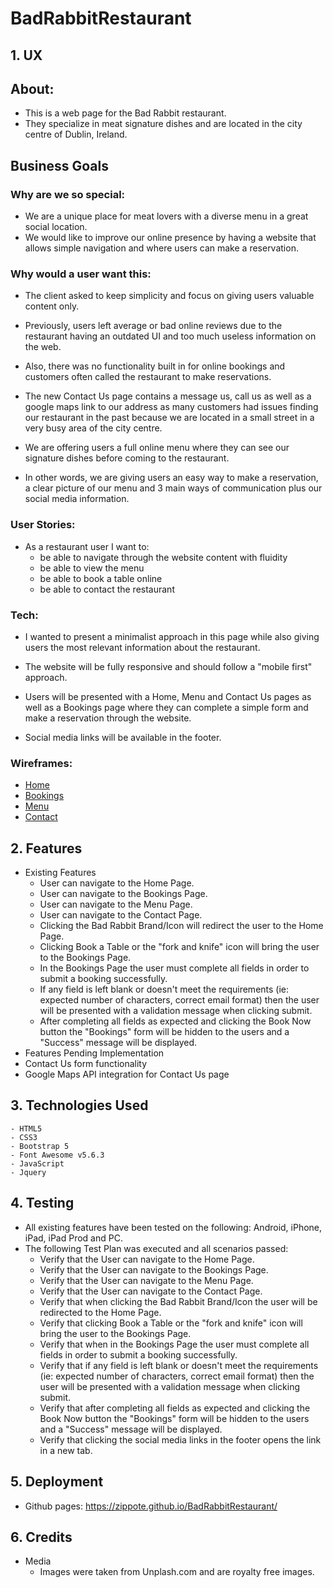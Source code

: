 # BadRabbitRestaurant

## 1. UX

## About:

- This is a web page for the Bad Rabbit restaurant.
- They specialize in meat signature dishes and are located in the city centre of Dublin, Ireland.

## Business Goals

### Why are we so special:

- We are a unique place for meat lovers with a diverse menu in a great social location.
- We would like to improve our online presence by having a website that allows simple navigation and where users can make a reservation.

### Why would a user want this:

- The client asked to keep simplicity and focus on giving users valuable content only.

- Previously, users left average or bad online reviews due to the restaurant having an outdated UI and too much useless information on the web.

- Also, there was no functionality built in for online bookings and customers often called the restaurant to make reservations.

- The new Contact Us page contains a message us, call us as well as a google maps link to our address as many customers had issues finding our restaurant in the past because we are located in a small street in a very busy area of the city centre.

- We are offering users a full online menu where they can see our signature dishes before coming to the restaurant.

- In other words, we are giving users an easy way to make a reservation, a clear picture of our menu and 3 main ways of communication plus our social media information.

### User Stories:

- As a restaurant user I want to:
  - be able to navigate through the website content with fluidity
  - be able to view the menu
  - be able to book a table online
  - be able to contact the restaurant

### Tech:

- I wanted to present a minimalist approach in this page while also giving users the most relevant information about the restaurant.

- The website will be fully responsive and should follow a "mobile first" approach.

- Users will be presented with a Home, Menu and Contact Us pages as well as a Bookings page where they can complete a simple form and make a reservation through the website.

- Social media links will be available in the footer.

### Wireframes:

- [Home](/images/Wireframes/Home.JPG)
- [Bookings](/images/Wireframes/Bookings.JPG)
- [Menu](/images/Wireframes/Menu.JPG)
- [Contact](/images/Wireframes/ContactUs.JPG)

## 2. Features

- Existing Features
  - User can navigate to the Home Page.
  - User can navigate to the Bookings Page.
  - User can navigate to the Menu Page.
  - User can navigate to the Contact Page.
  - Clicking the Bad Rabbit Brand/Icon will redirect the user to the Home Page.
  - Clicking Book a Table or the "fork and knife" icon will bring the user to the Bookings Page.
  - In the Bookings Page the user must complete all fields in order to submit a booking successfully.
  - If any field is left blank or doesn't meet the requirements (ie: expected number of characters, correct email format) then the user will be presented with a validation message when clicking submit.
  - After completing all fields as expected and clicking the Book Now button the "Bookings" form will be hidden to the users and a "Success" message will be displayed.
- Features Pending Implementation
- Contact Us form functionality
- Google Maps API integration for Contact Us page

## 3. Technologies Used

    - HTML5
    - CSS3
    - Bootstrap 5
    - Font Awesome v5.6.3
    - JavaScript
    - Jquery

## 4. Testing

- All existing features have been tested on the following: Android, iPhone, iPad, iPad Prod and PC.
- The following Test Plan was executed and all scenarios passed:
  - Verify that the User can navigate to the Home Page.
  - Verify that the User can navigate to the Bookings Page.
  - Verify that the User can navigate to the Menu Page.
  - Verify that the User can navigate to the Contact Page.
  - Verify that when clicking the Bad Rabbit Brand/Icon the user will be redirected to the Home Page.
  - Verify that clicking Book a Table or the "fork and knife" icon will bring the user to the Bookings Page.
  - Verify that when in the Bookings Page the user must complete all fields in order to submit a booking successfully.
  - Verify that if any field is left blank or doesn't meet the requirements (ie: expected number of characters, correct email format) then the user will be presented with a validation message when clicking submit.
  - Verify that after completing all fields as expected and clicking the Book Now button the "Bookings" form will be hidden to the users and a "Success" message will be displayed.
  - Verify that clicking the social media links in the footer opens the link in a new tab.

## 5. Deployment

- Github pages: https://zippote.github.io/BadRabbitRestaurant/

## 6. Credits

- Media
  - Images were taken from Unplash.com and are royalty free images.

